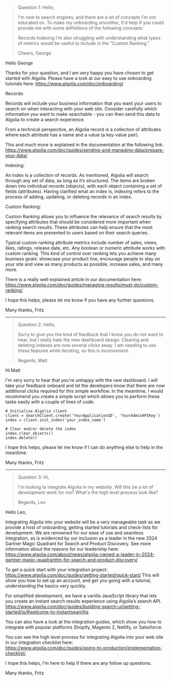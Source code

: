 >Question 1: Hello,
>
>I'm new to search engines, and there are a lot of concepts I'm not educated on. To make my onboarding smoother, it'd help if you could provide me with some definitions of the following concepts:
>
>Records
>Indexing
>I'm also struggling with understanding what types of metrics would be useful to include in the "Custom Ranking."
>
>Cheers, George


Hello George

Thanks for your question, and I am very happy you have chosen to get started with Algolia. Please have a look at our easy to use onboarding tutorials here:
https://www.algolia.com/doc/onboarding/

Records:

Records will include your business information that you want your users to search on when interacting with your web site. Consider carefully which information you want to make searchable - you can then send this data to Algolia to create a search experience.

From a technical perspective, an Algolia record is a collection of attributes where each attribute has a name and a value (a key-value pair). 

This and much more is explained in the documentation at the following link:
https://www.algolia.com/doc/guides/sending-and-managing-data/prepare-your-data/

Indexing:

An index is a collection of records. As mentioned, Algolia will search through any set of data, as long as it’s structured. The items are broken down into individual records (objects), with each object containing a set of fields (attributes). 
Having clarified what an index is, indexing refers to the process of adding, updating, or deleting records in an index.

Custom Ranking:

Custom Ranking allows you to influence the relevance of search results by specifying attributes that should be considered more important when ranking search results. These attributes can help ensure that the most relevant items are presented to users based on their search queries.

Typical custom ranking attribute metrics include number of sales, views, likes, ratings, release date, etc. Any boolean or numeric attribute works with custom ranking. This kind of control over ranking lets you achieve many business goals: showcase your product line, encourage people to stay on your site and view as many products as possible, increase sales, and many more. 

There is a really well explained article in our documentation here: https://www.algolia.com/doc/guides/managing-results/must-do/custom-ranking/

I hope this helps, please let me know if you have any further questions.

Many thanks,
Fritz

---
  
>Question 2: Hello,
>
>Sorry to give you the kind of feedback that I know you do not want to hear, but I really hate the new dashboard design. Clearing and deleting indexes are now several clicks away. I am needing to use these features while iterating, so this is inconvenient.
>
>Regards, Matt

Hi Matt

I'm very sorry to hear that you're unhappy with the new dashboard. I will take your feedback onboard and let the developers know that there are now additional clicks required for this simple workflow. In the meantime, I would recommend you create a simple script which allows you to perform these tasks easily with a couple of lines of code:

```from algoliasearch.search_client import SearchClient
# Initialize Algolia client
client = SearchClient.create('YourApplicationID', 'YourAdminAPIKey')
index = client.init_index('your_index_name')

# Clear and/or delete the index
index.clear_objects()
index.delete()
```

I hope this helps, please let me know if I can do anything else to help in the meantime.

Many thanks,
Fritz

---

>Question 3: Hi,
>
>I'm looking to integrate Algolia in my website. Will this be a lot of development work for me? What's the high level process look like?
>
>Regards, Leo

Hello Leo,

Integrating Algolia into your website will be a very manageable task as we provide a host of onboarding, getting started tutorials and check-lists for development. We are renowned for our ease of use and seamless integration, as is evidenced by our inclusion as a leader in the new 2024 Gartner Magic Quadrant for Search and Product Discovery. See more information about the reasons for our leadership here: https://www.algolia.com/about/news/algolia-named-a-leader-in-2024-gartner-magic-quadranttm-for-search-and-product-discovery/

To get a quick start with your integration project: https://www.algolia.com/doc/guides/getting-started/quick-start/
This will show you how to set up an account, and get you going with a tutorial, understanding the basics very quickly.

For simplified development, we have a vanilla JavaScript library that lets you create an instant search results experience using Algolia’s search API.
https://www.algolia.com/doc/guides/building-search-ui/getting-started/js/#welcome-to-instantsearchjs

You can also have a look at the integration guides, which show you how to integrate with popular platforms Shopify, Magento 2, Netlify, or Salesforce.

You can see the high level process for integrating Algolia into your web site in our integration checklist here:
https://www.algolia.com/doc/guides/going-to-production/implementation-checklist/

I hope this helps, I'm here to help if there are any follow up questions.

Many thanks,
Fritz
